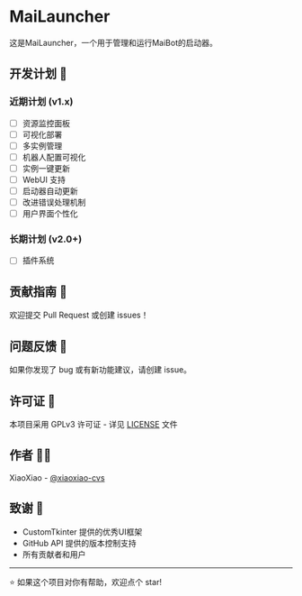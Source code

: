 # MaiLauncher

这是MaiLauncher，一个用于管理和运行MaiBot的启动器。

## 开发计划 📅

### 近期计划 (v1.x)

- [ ] 资源监控面板
- [ ] 可视化部署
- [ ] 多实例管理
- [ ] 机器人配置可视化
- [ ] 实例一键更新
- [ ] WebUI 支持
- [ ] 启动器自动更新
- [ ] 改进错误处理机制
- [ ] 用户界面个性化

### 长期计划 (v2.0+)

- [ ] 插件系统

## 贡献指南 🤝

欢迎提交 Pull Request 或创建 issues！

## 问题反馈 🐛

如果你发现了 bug 或有新功能建议，请创建 issue。

## 许可证 📄

本项目采用 GPLv3 许可证 - 详见 [LICENSE](LICENSE) 文件

## 作者 👨‍💻

XiaoXiao - [@xiaoxiao-cvs](https://github.com/xiaoxiao-cvs)

## 致谢 🙏

- CustomTkinter 提供的优秀UI框架
- GitHub API 提供的版本控制支持
- 所有贡献者和用户

---

⭐️ 如果这个项目对你有帮助，欢迎点个 star!
